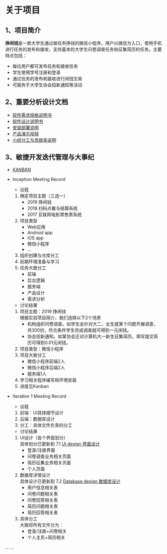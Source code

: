 # 关于项目


## 1、项目简介
**挣闲钱**是一款大学生通过做任务挣钱的微信小程序。用户以微信为入口，使用手机进行任务的发布和接收，支持基本的大学生问卷调查任务和征集简历的任务。主要特点包括：  
- 每位用户都可发布任务和接收任务  
- 学生使用学号注册和登录  
- 通过任务的发布和接收进行闲钱交易  
- 可服务于大学生协会招新通知等活动  

## 2、重要分析设计文档
- [软件需求规格说明书 ](01-01-SRS)
- [软件设计说明书](01-02-SDS)
- [安装部署说明](01-03-setup)
- [产品演示视频](09-01-video)
- [小组分工与贡献率说明](X5-teamwork-profile)

## 3、敏捷开发迭代管理与大事纪

* [KANBAN](https://github.com/orgs/SSASGroup/projects)

* Inception Meeting Record
    - 议程
    1. 确定项目主题（三选一）
        - 2019 挣闲钱
        - 2018 扫码点餐与结算系统
        - 2017 互联网电影票售票系统
    2. 项目类型	
        - Web应用
        - Android app
        - iOS app
        - 微信小程序
        - ...
    3. 组织创建与仓库分工
    4. 前期环境准备与学习
    5. 任务大致分工
        - 前端
        - 后台逻辑
        - 服务端
        - 产品设计
        - 需求分析

    - 讨论结果
    1. 项目主题：2019 挣闲钱  
    根据实验项目简介，我们选择以下2个场景
        - 机构组织问卷调查。如学生会针对大二，女生就某个问题开展调查，共300份，符合条件学生完成调查就可得到一元闲钱。
        - 协会招新通知。如某协会正对计算机大一新生征集简历，填写提交简历可得到0.01元闲钱。
    2. 项目类型：微信小程序
    3. 项目大致分工
        - 微信小程序前端2人
        - 微信小程序后端2人
        - 服务端1人
    4. 学习相关程序编写和环境安装
    5. 进度见Kanban

* Iteration 1 Meeting Record
    - 议程
    1. 前端：UI具体细节设计
    2. 后端：数据库设计
    3. 分工：具体文件负责的分工

    - 讨论结果
    1. UI设计（各个界面划分）  
    具体划分已更新到 7.1 [UI design 界面设计](07-01-ui-design)
        - 登录/注册界面
        - 问卷调查业务相关页面
        - 简历征集业务相关页面
        - 个人页面
    2. 数据库详情设计  
    具体设计已更新到 7.2 [Database design 数据库设计](07-02-database-design)
        - 用户信息相关表
        - 问卷问题相关表
        - 问卷回答相关表
        - 简历问题相关表
        - 简历回答相关表
    3. 具体分工  
    大致将所有文件分为：
        - 登录/注册+问卷相关
        - 个人主页+简历相关
        

... ...
